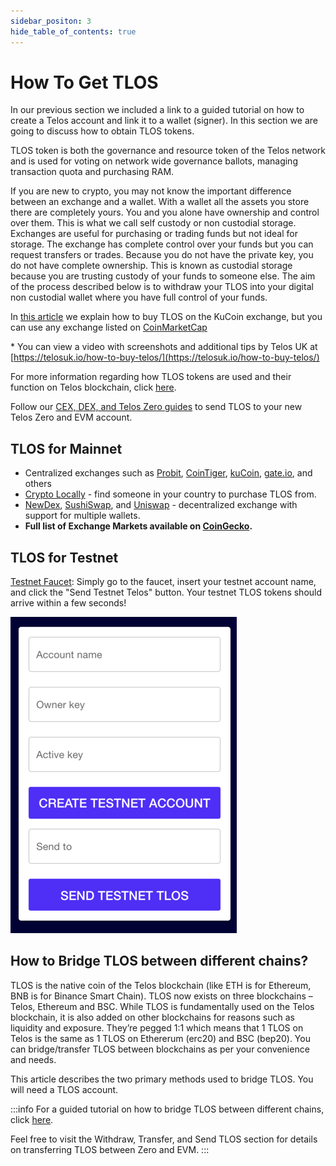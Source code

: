 ```yaml
---
sidebar_positon: 3
hide_table_of_contents: true
---
```


# How To Get TLOS

In our previous section we included a link to a guided tutorial on how to create a Telos account and link it to a wallet (signer). In this section we are going to discuss how to obtain TLOS tokens.

TLOS token is both the governance and resource token of the Telos network and is used for voting on network wide governance ballots, managing transaction quota and purchasing RAM. &#x20;

If you are new to crypto, you may not know the important difference between an exchange and a wallet. With a wallet all the assets you store there are completely yours. You and you alone have ownership and control over them. This is what we call self custody or non custodial storage. Exchanges are useful for purchasing or trading funds but not ideal for storage. The exchange has complete control over your funds but you can request transfers or trades. Because you do not have the private key, you do not have complete ownership. This is known as custodial storage because you are trusting custody of your funds to someone else. The aim of the process described below is to withdraw your TLOS into your digital non custodial wallet where you have full control of your funds.

In [this article](https://help.telos.net/en\_US/getting-started/how-to-buy-tlos) we explain how to buy TLOS on the KuCoin exchange, but you can use any exchange listed on [CoinMarketCap](https://coinmarketcap.com/currencies/telos/markets/)

\* You can view a video with screenshots and additional tips by Telos UK at [https://telosuk.io/how-to-buy-telos/](https://telosuk.io/how-to-buy-telos/)

For more information regarding how TLOS tokens are used and their function on Telos blockchain, click [here](https://help.telos.net/en\_US/getting-started/what-is-the-telos-tlos-cryptocurrency-used-for).

Follow our [CEX, DEX, and Telos Zero guides](https://help.telos.net/en\_US/evm) to send TLOS to your new Telos Zero and EVM account.

## TLOS for Mainnet

- Centralized exchanges such as [Probit](https://www.probit.com), [CoinTiger](https://www.cointiger.com), [kuCoin](https://www.kucoin.com/trade/TLOS-USDT), [gate.io](https://www.gate.io/fr/trade/TLOS\_USDT), and others
- [Crypto Locally](https://cryptolocally.com/en/tlos/buy) - find someone in your country to purchase TLOS from.
- [NewDex](https://newdex.io/trade/eosio.token-tlos-eos), [SushiSwap](https://app.sushi.com/en/swap), and [Uniswap](https://app.uniswap.org/#/swap?use=V2?inputCurrency=ETH\&outputCurrency=0x7825e833d495f3d1c28872415a4aee339d26ac88) - decentralized exchange with support for multiple wallets.
- __Full list of Exchange Markets available on [CoinGecko](https://www.coingecko.com/en/coins/telos#markets).__

## TLOS for Testnet

[Testnet Faucet](https://app.telos.net/testnet/developers): Simply go to the faucet, insert your testnet account name, and click the "Send Testnet Telos" button. Your testnet TLOS tokens should arrive within a few seconds!

![](<../../../static/img/faucet_50.png>)

## How to Bridge TLOS between different chains?

TLOS is the native coin of the Telos blockchain (like ETH is for Ethereum, BNB is for Binance Smart Chain). TLOS now exists on three blockchains – Telos, Ethereum and BSC. While TLOS is fundamentally used on the Telos blockchain, it is also added on other blockchains for reasons such as liquidity and exposure. They’re pegged 1:1 which means that 1 TLOS on Telos is the same as 1 TLOS on Ethererum (erc20) and BSC (bep20). You can bridge/transfer TLOS between blockchains as per your convenience and needs.

This article describes the two primary methods used to bridge TLOS. You will need a TLOS account.

:::info
For a guided tutorial on how to bridge TLOS between different chains, click [here](https://help.telos.net/en_US/getting-started/how-to-bridge-tlos-between-different-blockchains).

Feel free to visit the Withdraw, Transfer, and Send TLOS section for details on transferring TLOS between Zero and EVM.
:::
